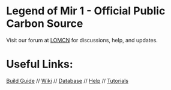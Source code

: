 # Legend of Mir 1 - Official Public Carbon Source

Visit our forum at [LOMCN](https://www.lomcn.net/forum/forums/mir1/) for discussions, help, and updates.

# Useful Links:

[Build Guide](https://www.lomcn.net/forum/threads/carbon-source-files-downloads-build-guide.111603/) //
[Wiki](https://www.lomcn.net/wiki/index.php/Carbon) //
[Database](https://github.com/Suprcode/mir1-database) //
[Help](https://www.lomcn.net/forum/forums/carbon-help.842/) //
[Tutorials](https://www.lomcn.net/forum/forums/carbon-tutorials.839/)
